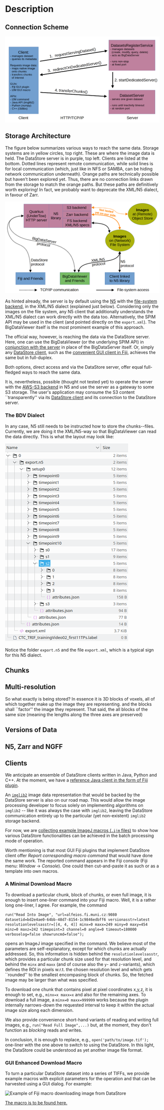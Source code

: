 # Description
## Connection Scheme
![Connection time diagram](imgs/client_server_scheme.png)

## Storage Architecture
The figure below summarizes various ways to reach the same data.
Storage systems are in yellow circles, top right. These are where the image data is held.
The DataStore server is in purple, top left. Clients are listed at the bottom.
Dotted lines represent remote communication, while solid lines is for local communication
(which, just like in NFS or SAMBA, can be hiding network communication underneath).
Orange paths are technically possible but haven’t been explored yet. Thus, there are
no connection links drawn from the storage to match the orange paths.
But these paths are definitively worth exploring! In fact, we probably want to
deprecate the XML/N5 dialect, in favour of Zarr.

![Storage scheme](imgs/ways_to_access_images.png)

As hinted already, the server is by default using the [N5](https://github.com/saalfeldlab/n5)
with the [file-system backend](https://github.com/saalfeldlab/n5#file-system-specification),
in the XML/N5 dialect (explained just below). Considering only the images on the file system,
any N5 client that additionally understands the XML/N5 dialect can work directly with the data too.
Alternatively, the SPIM API may be used in the client (and pointed directly on the `export.xml`).
The BigDataViewer itself is the most prominent example of this approach.

The official way, however, is reaching the data via the DataStore server. Here, one can use
the BigDataViewer (or the underlying SPIM API) in [conjunction with the server](APPLICATIONS.md#bdv-mastodon-and-friends)
in place of the BigDataServer itself. Or, simply any [DataStore client](#clients), such as
the [convenient GUI client in Fiji](https://github.com/fiji-hpc/hpc-datastore-fiji), achieves
the same but in full-duplex.

Both options, direct access and via the DataStore server, offer equal full-fledged ways
to reach the same data.

It is, nevertheless, possible (thought not tested yet) to operate the server with the
[AWS-S3 backend](https://github.com/saalfeldlab/n5-aws-s3) in N5 and use the server as
a gateway to some S3 storage. The user's application may consume the S3 content
``transparently'' via its [DataStore client](https://github.com/fiji-hpc/hpc-datastore-fiji)
and its connection to the DataStore server.

### The BDV Dialect
In any case, N5 still needs to be instructed how to store the chunks--files. Currently,
we are doing it the XML/N5-way so that BigDataViewer can read the data directly.
This is what the layout may look like:

![XML/N5 files layout](imgs/bdv-n5-file-structure.png)

Notice the folder `export.n5` and the file `export.xml`, which is a typical sign for this N5 dialect.

## Chunks

## Multi-resolution
So what exactly is being stored? In essence it is 3D blocks of voxels,
all of which together make up the image they are representing.
and the blocks shall ``factor'' the image they represent. That said,
the
all blocks of the same size (meaning the lengths along the three axes are preserved)

## Versions of Data

## N5, Zarr and NGFF

## Clients
We anticipate an ensemble of DataStore clients written in Java, Python and C++. At the
moment, we have a [reference Java client in the form of Fiji plugin](https://github.com/fiji-hpc/hpc-datastore-fiji).

An [`imglib2`](https://imagej.net/libs/imglib2/) image data representation that would
be backed by the DataStore server is also on our road map. This would allow the image
processing developer to focus solely on implementing algorithms on `imglib2` -- like
it was always the case with `imglib2`, leaving the DataStore communication entirely up
to the particular (yet non-existent) `imglib2` storage backend.

For now, we are [collecting example ImageJ macros (`.ijm` files)](https://github.com/fiji-hpc/hpc-datastore-fiji/tree/master/src/main/ijm)
to show how various DataStore functionalities can be achieved in the batch processing mode of operation.

Worth mentioning is that most GUI Fiji plugins that implement DataStore client offer *Report corresponding
macro command* that would have done the same work. The reported command appears in the Fiji console
(Fiji menu: *Window* -> *Console*). One could then cut-and-paste it as such or as a template into own macros.

### A Minimal Download Macro
To download a particular chunk, block of chunks, or even full image, it is enough to insert one-liner command
into your Fiji macro. Well, it is a rather long one-liner, I agree. For example, the command

```
run("Read Into Image", "url=alfeios.fi.muni.cz:9080 datasetid=bd2e4ae0-64bb-48d7-8154-1c9846edbff6 versionasstr=latest resolutionlevelsasstr=[[4, 4, 4]] minx=0 maxx=249 miny=0 maxy=454 minz=0 maxz=242 timepoint=3 channel=0 angle=0 timeout=180000 verboselog=false showruncmd=false");
```

opens an ImageJ image specified in the command. We believe most of the parameters are self-explanatory,
except for which chunks are actually addressed. So, this information is hidden behind the
`resolutionlevelsasstr`, which provides a particular chunk size used for that resolution
level, and behind the `minx` and `maxx` (and of course also the `y`- and `z`-variants), which
defines the ROI in pixels w.r.t. the chosen resolution level and which gets ``rounded'' to the
smallest encompasing block of chunks. So, the fetched image may be larger than what was specified.

To download one chunk that contains pixel at pixel coordinates x,y,z, it is enough to set, e.g.,
`minx=x maxx=x` and also for the remaining axes. To download a full image, a `minx=0 maxx=999999`
works because the plugin internally narrows-down the requested interval to keep it within the
actual image size along each dimension.

We also provide convenience short-hand variants of reading and writing full images, e.g., `run("Read Full Image",...)`
but, at the moment, they don't function as *blocking* reads and writes.

In conclusion, it is enough to replace, e.g., `open('path/to/image.tif');` one-liner with the one above
to switch to using the DataStore. In this light, the DataStore could be understood as yet another image
file format.


### GUI Enhanced Download Macro
To turn a particular DataStore dataset into a series of TIFFs, we provide example macros with
explicit parameters for the operation and that can be harvested using a GUI dialog. For example:

![Example of Fiji macro downloading image from DataStore](imgs/macro-downloads-from-datastore.png)

[The macro is to be found here.](https://github.com/fiji-hpc/hpc-datastore-fiji/tree/master/src/main/ijm)
